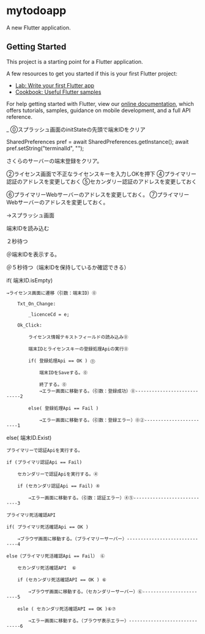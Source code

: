 # mytodoapp

A new Flutter application.

## Getting Started

This project is a starting point for a Flutter application.

A few resources to get you started if this is your first Flutter project:

- [Lab: Write your first Flutter app](https://flutter.dev/docs/get-started/codelab)
- [Cookbook: Useful Flutter samples](https://flutter.dev/docs/cookbook)

For help getting started with Flutter, view our
[online documentation](https://flutter.dev/docs), which offers tutorials,
samples, guidance on mobile development, and a full API reference.


_
⓪スプラッシュ画面のinitStateの先頭で端末IDをクリア

 SharedPreferences pref = await SharedPreferences.getInstance();
    await pref.setString("terminalId", "");
    
  さくらのサーバーの端末登録をクリア。

②ライセンス画面で不正なライセンスキーを入力しOKを押下
④プライマリー認証のアドレスを変更しておく
⑤セカンダリー認証のアドレスを変更しておく

⑥プライマリーWebサーバーのアドレスを変更しておく。
⑦プライマリーWebサーバーのアドレスを変更しておく。


→スプラッシュ画面

端末IDを読み込む

２秒待つ

＠端末IDを表示する。

＠５秒待つ（端末IDを保持しているか確認できる）


if( 端末ID.isEmpty)

	→ライセンス画面に遷移（引数：端末ID）⓪

		Txt_On_Change:
		
			_licenceCd = e;

		Ok_Click:
		
			ライセンス情報テキストフィールドの読み込み⓪
			
			端末IDとライセンスキーの登録処理Apiの実行⓪
			
			if( 登録処理Api == OK ) ⓪
			
				端末IDをSaveする。⓪
				
				終了する。⓪
				→エラー画面に移動する。（引数：登録成功）⓪----------------------------2
			
			else( 登録処理Api == Fail )
				
				→エラー画面に移動する。（引数：登録エラー）⓪②------------------------1
	
else( 端末ID.Exist)

	プライマリーで認証Apiを実行する。
	
	if (プライマリ認証Api == Fail)
		
		セカンダリーで認証Apiを実行する。④

		if (セカンダリ認証Api == Fail) ④

			→エラー画面に移動する。（引数：認証エラー）④⑤----------------------------3

	プライマリ死活確認API
	
	if( プライマリ死活確認Api == OK ) 
	
		→ブラウザ画面に移動する。（プライマリーサーバー）------------------------------4
	
	else（プライマリ死活確認Api == Fail） ⑥
	
		セカンダリ死活確認API  ⑥
	
		if (セカンダリ死活確認API == OK ) ⑥
		
			→ブラウザ画面に移動する。（セカンダリーサーバー）⑥------------------------5

		esle ( セカンダリ死活確認API == OK )⑥⑦
			
			→エラー画面に移動する。（ブラウザ表示エラー）------------------------------6







